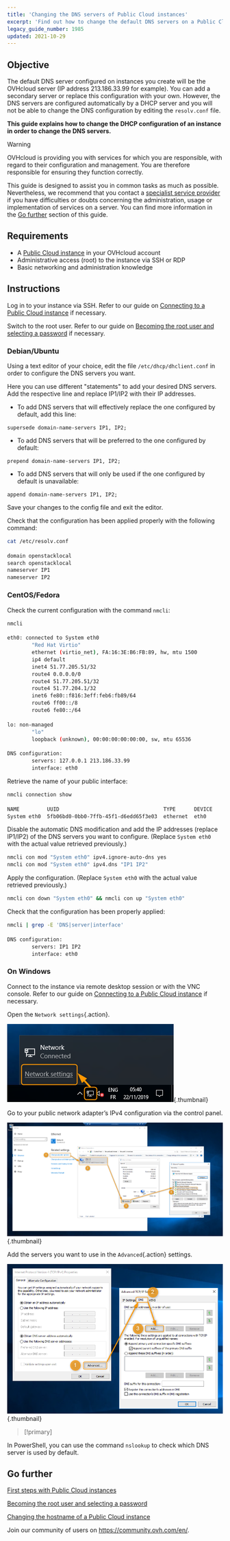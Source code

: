 ```yaml
---
title: 'Changing the DNS servers of Public Cloud instances'
excerpt: 'Find out how to change the default DNS servers on a Public Cloud instance'
legacy_guide_number: 1985
updated: 2021-10-29
---
```



## Objective

The default DNS server configured on instances you create will be the OVHcloud server (IP address 213.186.33.99 for example). You can add a secondary server or replace this configuration with your own. However, the DNS servers are configured automatically by a DHCP server and you will not be able to change the DNS configuration by editing the `resolv.conf` file.

**This guide explains how to change the DHCP configuration of an instance in order to change the DNS servers.**

> [!warning]
>OVHcloud is providing you with services for which you are responsible, with regard to their configuration and management. You are therefore responsible for ensuring they function correctly.
>
>This guide is designed to assist you in common tasks as much as possible. Nevertheless, we recommend that you contact a [specialist service provider](https://partner.ovhcloud.com/en-au/directory/) if you have difficulties or doubts concerning the administration, usage or implementation of services on a server. You can find more information in the [Go further](#gofurther) section of this guide.
>

## Requirements

- A [Public Cloud instance](https://www.ovhcloud.com/en-au/public-cloud/) in your OVHcloud account
- Administrative access (root) to the instance via SSH or RDP
- Basic networking and administration knowledge

## Instructions

Log in to your instance via SSH. Refer to our guide on [Connecting to a Public Cloud instance](/pages/public_cloud/compute/public-cloud-first-steps#connect-to-instance) if necessary.

Switch to the root user. Refer to our guide on [Becoming the root user and selecting a password](/pages/public_cloud/compute/become_root_and_change_password) if necessary.

### Debian/Ubuntu

Using a text editor of your choice, edit the file `/etc/dhcp/dhclient.conf` in order to configure the DNS servers you want.

Here you can use different "statements" to add your desired DNS servers. Add the respective line and replace IP1/IP2 with their IP addresses.

- To add DNS servers that will effectively replace the one configured by default, add this line:
  
```console
supersede domain-name-servers IP1, IP2;
```

- To add DNS servers that will be preferred to the one configured by default:
    
```console
prepend domain-name-servers IP1, IP2;
```

- To add DNS servers that will only be used if the one configured by default is unavailable:
    
```console
append domain-name-servers IP1, IP2;
```

Save your changes to the config file and exit the editor.

Check that the configuration has been applied properly with the following command:

```bash
cat /etc/resolv.conf

domain openstacklocal
search openstacklocal
nameserver IP1
nameserver IP2
```

### CentOS/Fedora

Check the current configuration with the command `nmcli`:

```bash
nmcli
 
eth0: connected to System eth0
        "Red Hat Virtio"
        ethernet (virtio_net), FA:16:3E:B6:FB:89, hw, mtu 1500
        ip4 default
        inet4 51.77.205.51/32
        route4 0.0.0.0/0
        route4 51.77.205.51/32
        route4 51.77.204.1/32
        inet6 fe80::f816:3eff:feb6:fb89/64
        route6 ff00::/8
        route6 fe80::/64
 
lo: non-managed
        "lo"
        loopback (unknown), 00:00:00:00:00:00, sw, mtu 65536
 
DNS configuration:
        servers: 127.0.0.1 213.186.33.99
        interface: eth0
```

Retrieve the name of your public interface:

```bash
nmcli connection show
 
NAME         UUID                                  TYPE      DEVICE
System eth0  5fb06bd0-0bb0-7ffb-45f1-d6edd65f3e03  ethernet  eth0
```

Disable the automatic DNS modification and add the IP addresses (replace IP1/IP2) of the DNS servers you want to configure. (Replace `System eth0` with the actual value retrieved previously.)

```bash
nmcli con mod "System eth0" ipv4.ignore-auto-dns yes
nmcli con mod "System eth0" ipv4.dns "IP1 IP2"
```

Apply the configuration. (Replace `System eth0` with the actual value retrieved previously.)

```bash
nmcli con down "System eth0" && nmcli con up "System eth0"
```

Check that the configuration has been properly applied:

```bash
nmcli | grep -E 'DNS|server|interface'
 
DNS configuration:
        servers: IP1 IP2
        interface: eth0
```

### On Windows

Connect to the instance via remote desktop session or with the VNC console. Refer to our guide on [Connecting to a Public Cloud instance](/pages/public_cloud/compute/public-cloud-first-steps#connect-to-instance) if necessary.

Open the `Network settings`{.action}.

![change-dns-servers](images/changednsservers1.png){.thumbnail}

Go to your public network adapter’s IPv4 configuration via the control panel.

![change-dns-servers](images/changednsservers2.png){.thumbnail}

Add the servers you want to use in the `Advanced`{.action} settings.

![change-dns-servers](images/changednsservers3.png){.thumbnail}

> [!primary]
>
In PowerShell, you can use the command `nslookup` to check which DNS server is used by default.
>

## Go further <a name="gofurther"></a>

[First steps with Public Cloud instances](/pages/public_cloud/compute/public-cloud-first-steps)

[Becoming the root user and selecting a password](/pages/public_cloud/compute/become_root_and_change_password)

[Changing the hostname of a Public Cloud instance](/pages/public_cloud/compute/changing_the_hostname_of_an_instance)

Join our community of users on <https://community.ovh.com/en/>.